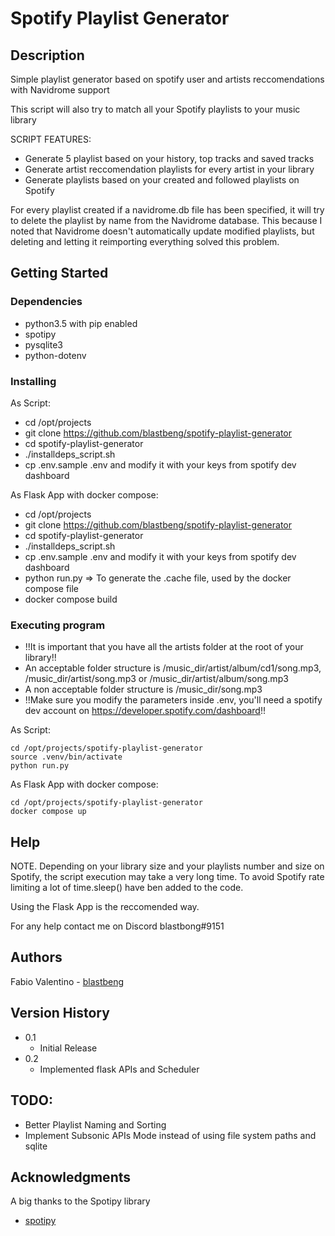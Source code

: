# Spotify Playlist Generator

## Description

Simple playlist generator based on spotify user and artists reccomendations with Navidrome support

This script will also try to match all your Spotify playlists to your music library

SCRIPT FEATURES:
* Generate 5 playlist based on your history, top tracks and saved tracks
* Generate artist reccomendation playlists for every artist in your library
* Generate playlists based on your created and followed playlists on Spotify

For every playlist created if a navidrome.db file has been specified, it will try to delete the playlist by name from the Navidrome database.
This because I noted that Navidrome doesn't automatically update modified playlists, but deleting and letting it reimporting everything solved this problem.

## Getting Started

### Dependencies

* python3.5 with pip enabled
* spotipy
* pysqlite3
* python-dotenv

### Installing

As Script:
* cd /opt/projects
* git clone https://github.com/blastbeng/spotify-playlist-generator
* cd spotify-playlist-generator
* ./installdeps_script.sh
* cp .env.sample .env and modify it with your keys from spotify dev dashboard

As Flask App with docker compose:
* cd /opt/projects
* git clone https://github.com/blastbeng/spotify-playlist-generator
* cd spotify-playlist-generator
* ./installdeps_script.sh
* cp .env.sample .env and modify it with your keys from spotify dev dashboard
* python run.py => To generate the .cache file, used by the docker compose file
* docker compose build

### Executing program

* !!It is important that you have all the artists folder at the root of your library!!
* An acceptable folder structure is /music_dir/artist/album/cd1/song.mp3, /music_dir/artist/song.mp3 or /music_dir/artist/album/song.mp3
* A non acceptable folder structure is /music_dir/song.mp3
* !!Make sure you modify the parameters inside .env, you'll need a spotify dev account on https://developer.spotify.com/dashboard!!

As Script:
```
cd /opt/projects/spotify-playlist-generator
source .venv/bin/activate
python run.py
```

As Flask App with docker compose:
```
cd /opt/projects/spotify-playlist-generator
docker compose up
```

## Help

NOTE. Depending on your library size and your playlists number and size on Spotify, the script execution may take a very long time.
To avoid Spotify rate limiting a lot of time.sleep() have ben added to the code.

Using the Flask App is the reccomended way.


For any help contact me on Discord blastbong#9151

## Authors

Fabio Valentino - [blastbeng](https://github.com/blastbeng)  

## Version History

* 0.1
    * Initial Release
* 0.2
    * Implemented flask APIs and Scheduler
 
## TODO:

* Better Playlist Naming and Sorting
* Implement Subsonic APIs Mode instead of using file system paths and sqlite

## Acknowledgments

A big thanks to the Spotipy library
* [spotipy](https://github.com/spotipy-dev/spotipy)
